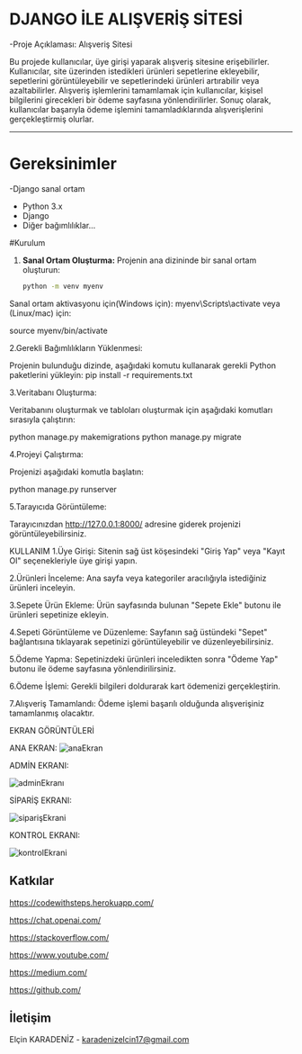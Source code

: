 # DJANGO İLE  ALIŞVERİŞ SİTESİ


-Proje Açıklaması: Alışveriş Sitesi

Bu projede kullanıcılar, üye girişi yaparak alışveriş sitesine erişebilirler. Kullanıcılar, site üzerinden istedikleri ürünleri sepetlerine ekleyebilir, sepetlerini görüntüleyebilir ve sepetlerindeki ürünleri artırabilir veya azaltabilirler. Alışveriş işlemlerini tamamlamak için kullanıcılar, kişisel bilgilerini girecekleri bir ödeme sayfasına yönlendirilirler. Sonuç olarak, kullanıcılar başarıyla ödeme işlemini tamamladıklarında alışverişlerini gerçekleştirmiş olurlar.

---
# Gereksinimler


-Django sanal ortam

- Python 3.x
- Django
- Diğer bağımlılıklar...


#Kurulum 

1. **Sanal Ortam Oluşturma:**
   Projenin ana dizininde bir sanal ortam oluşturun:
   ```bash
   python -m venv myenv
Sanal ortam aktivasyonu için(Windows için):
myenv\Scripts\activate
veya (Linux/mac) için:

source myenv/bin/activate



2.Gerekli Bağımlılıkların Yüklenmesi:  

Projenin bulunduğu dizinde, aşağıdaki komutu kullanarak gerekli Python paketlerini yükleyin:
pip install -r requirements.txt


3.Veritabanı Oluşturma:

Veritabanını oluşturmak ve tabloları oluşturmak için aşağıdaki komutları sırasıyla çalıştırın:

python manage.py makemigrations
python manage.py migrate




4.Projeyi Çalıştırma:

Projenizi aşağıdaki komutla başlatın:

python manage.py runserver




5.Tarayıcıda Görüntüleme:

Tarayıcınızdan
http://127.0.0.1:8000/   adresine giderek projenizi görüntüleyebilirsiniz.




KULLANIM
1.Üye Girişi:
Sitenin sağ üst köşesindeki "Giriş Yap" veya "Kayıt Ol" seçenekleriyle üye girişi yapın.

2.Ürünleri İnceleme:
Ana sayfa veya kategoriler aracılığıyla istediğiniz ürünleri inceleyin.

3.Sepete Ürün Ekleme:
Ürün sayfasında bulunan "Sepete Ekle" butonu ile ürünleri sepetinize ekleyin.

4.Sepeti Görüntüleme ve Düzenleme:
Sayfanın sağ üstündeki "Sepet" bağlantısına tıklayarak sepetinizi görüntüleyebilir ve düzenleyebilirsiniz.

5.Ödeme Yapma:
Sepetinizdeki ürünleri inceledikten sonra "Ödeme Yap" butonu ile ödeme sayfasına yönlendirilirsiniz.

6.Ödeme İşlemi:
Gerekli bilgileri doldurarak kart ödemenizi gerçekleştirin.

7.Alışveriş Tamamlandı:
Ödeme işlemi başarılı olduğunda alışverişiniz tamamlanmış olacaktır.


EKRAN GÖRÜNTÜLERİ 


ANA EKRAN:
![anaEkran](https://github.com/elcinim/Django_Alisveris_Sitesi/assets/148655453/d4637177-fe05-42db-a318-3db08695a380)





ADMİN EKRANI:

![adminEkranı](https://github.com/elcinim/Django_Alisveris_Sitesi/assets/148655453/e3da32fa-04a2-4d0d-8715-66721f954a0e)






SİPARİŞ EKRANI:

![siparişEkrani](https://github.com/elcinim/Django_Alisveris_Sitesi/assets/148655453/f93cad11-2593-434b-950b-a819505c84ef)






KONTROL EKRANI:

![kontrolEkrani](https://github.com/elcinim/Django_Alisveris_Sitesi/assets/148655453/40b35f41-abce-48df-a0d7-391ee049d816) 
















































## Katkılar

https://codewithsteps.herokuapp.com/

https://chat.openai.com/

https://stackoverflow.com/

https://www.youtube.com/

https://medium.com/

https://github.com/


## İletişim 


Elçin KARADENİZ - karadenizelcin17@gmail.com








